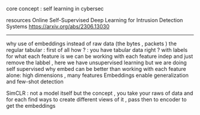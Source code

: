 core concept : self learning in cybersec

resources
Online Self-Supervised Deep Learning for Intrusion Detection Systems
https://arxiv.org/abs/2306.13030


-------------
why use of embeddings instead of raw data (the bytes , packets ) the regular tabular :
first of all how ? : you have tabular data right ? with labels for what each feature is 
we can be working with each feature indep and just remove the labbel , here we have unsupervised learning but we are doing self supervised 
why embed can be better than working with each feature alone:
high dimensions , many features
Embeddings enable generalization and few-shot detection

SimCLR :
not a model itself but the concept , you take your raws of data and for each find ways to create different views of it , pass then to encoder to get the embeddings

